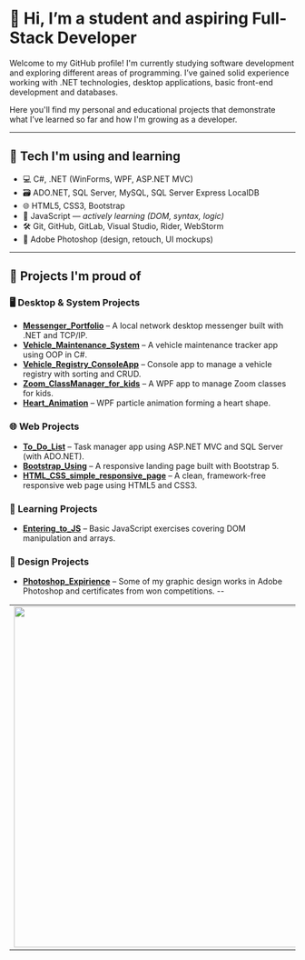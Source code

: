 # 👋 Hi, I’m a student and aspiring Full-Stack Developer

Welcome to my GitHub profile! I'm currently studying software development and exploring different areas of programming. I’ve gained solid experience working with .NET technologies, desktop applications, basic front-end development and databases.

Here you'll find my personal and educational projects that demonstrate what I’ve learned so far and how I'm growing as a developer.

---

## 🧰 Tech I'm using and learning

- 💻 C#, .NET (WinForms, WPF, ASP.NET MVC)
- 🗃️ ADO.NET, SQL Server, MySQL, SQL Server Express LocalDB
- 🌐 HTML5, CSS3, Bootstrap
- 🧠 JavaScript — *actively learning (DOM, syntax, logic)*
- 🛠️ Git, GitHub, GitLab, Visual Studio, Rider, WebStorm
- 🎨 Adobe Photoshop (design, retouch, UI mockups)

---

## 🚀 Projects I'm proud of

### 🖥️ Desktop & System Projects
- **[Messenger_Portfolio](https://github.com/khodakivskiy/Messenger_Portfolio)** – A local network desktop messenger built with .NET and TCP/IP.
- **[Vehicle_Maintenance_System](https://github.com/khodakivskiy/Vehicle_Maintenance_System)** – A vehicle maintenance tracker app using OOP in C#.
- **[Vehicle_Registry_ConsoleApp](https://github.com/khodakivskiy/Vehicle_Registry_ConsoleApp)** – Console app to manage a vehicle registry with sorting and CRUD.
- **[Zoom_ClassManager_for_kids](https://github.com/khodakivskiy/Zoom_ClassManager_for_kids)** – A WPF app to manage Zoom classes for kids.
- **[Heart_Animation](https://github.com/khodakivskiy/Heart_Animation)** – WPF particle animation forming a heart shape.

### 🌐 Web Projects
- **[To_Do_List](https://github.com/khodakivskiy/To_Do_List)** – Task manager app using ASP.NET MVC and SQL Server (with ADO.NET).
- **[Bootstrap_Using](https://github.com/khodakivskiy/Bootstrap_Using)** – A responsive landing page built with Bootstrap 5.
- **[HTML_CSS_simple_responsive_page](https://github.com/khodakivskiy/HTML_CSS_simple_responsive_page)** – A clean, framework-free responsive web page using HTML5 and CSS3.

### 🧪 Learning Projects
- **[Entering_to_JS](https://github.com/khodakivskiy/Entering_to_JS)** – Basic JavaScript exercises covering DOM manipulation and arrays.

### 🎨 Design Projects
- **[Photoshop_Expirience](https://github.com/khodakivskiy/Photoshop_expirience)** – Some of my graphic design works in Adobe Photoshop and certificates from won competitions.
--

<table align="center">
  <tr>
    <td>
      <img src="https://github.com/user-attachments/assets/a33fc77e-f082-48f9-a1c5-1d8cba0aa8b7" width="600" />
    </td>
  </tr>
</table>
